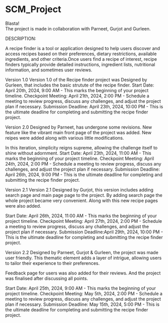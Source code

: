 # SCM_Project

Blasta!<br>
The project is made in collaboration with Parneet, Gurjot and Gurleen.<br>

DESCRIPTION: <br>
                                                          
A recipe finder is a tool or application designed to help users discover and access recipes based on their preferences, dietary restrictions, available ingredients, and other criteria.Once users find a recipe of interest, recipe finders typically provide detailed instructions, ingredient lists, nutritional information, and sometimes user reviews.<br>


Version 1.0
Version 1.0 of the Recipe finder project was  Designed by Gurleen, that includes the basic strutute of the recipe finder.
Start Date: April 20th, 2024, 9:00 AM - This marks the beginning of your project timeline.
Checkpoint Meeting: April 21th, 2024, 2:00 PM - Schedule a meeting to review progress, discuss any challenges, and adjust the project plan if necessary.
Submission Deadline: April 23th, 2024, 10:00 PM - This is the ultimate deadline for completing and submitting the recipe finder project.


Version 2.0
Designed by Parneet, has undergone some revisions. New feature like the vibrant main front page of the project was added. New reipes were added along with various little modifications.

In this iteration, simplicity reigns supreme, allowing the challenge itself to shine without adornment.
Start Date: April 23th, 2024, 11:00 AM - This marks the beginning of your project timeline.
Checkpoint Meeting: April 24th, 2024, 2:00 PM - Schedule a meeting to review progress, discuss any challenges, and adjust the project plan if necessary.
Submission Deadline: April 26th, 2024, 9:00 PM - This is the ultimate deadline for completing and submitting the recipe finder project.



Version 2.1
Version 2.1 Designed by Gurjot, this version includes adding search page and main page page to the project. By adding search page the whole project became very convenient. Along with this new recipe pages were also added.


Start Date: April 26th, 2024, 11:00 AM - This marks the beginning of your project timeline.
Checkpoint Meeting: April 27th, 2024, 2:00 PM - Schedule a meeting to review progress, discuss any challenges, and adjust the project plan if necessary.
Submission Deadline:April 29th, 2024, 10:00 PM - This is the ultimate deadline for completing and submitting the recipe finder project.



Version 2.2
Designed by Parneet, Gurjot & Gurleen, the project was made user friendly. This thematic element adds a layer of intrigue, allowing users to tailor their experience to their preferences.

Feedback page for users was also added for their reviews. And the project was finalised after discussing all points.

Start Date: April 25th, 2024, 9:00 AM - This marks the beginning of your project timeline.
Checkpoint Meeting: May 5th, 2024, 2:00 PM - Schedule a meeting to review progress, discuss any challenges, and adjust the project plan if necessary.
Submission Deadline: May 15th, 2024, 5:00 PM - This is the ultimate deadline for completing and submitting the recipe finder project.
